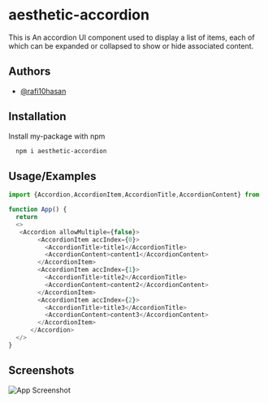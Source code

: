 
# aesthetic-accordion

This is An accordion UI component used to display a list of items, each of which can be expanded or collapsed to show or hide associated content.


## Authors

- [@rafi10hasan](https://github.com/rafi10hasan)


## Installation

Install my-package with npm

```bash
  npm i aesthetic-accordion

```
    
## Usage/Examples

```javascript
import {Accordion,AccordionItem,AccordionTitle,AccordionContent} from 'aesthetic-accordion'

function App() {
  return 
  <> 
   <Accordion allowMultiple={false}>
        <AccordionItem accIndex={0}>
          <AccordionTitle>title1</AccordionTitle>
          <AccordionContent>content1</AccordionContent>
        </AccordionItem>
        <AccordionItem accIndex={1}>
          <AccordionTitle>title2</AccordionTitle>
          <AccordionContent>content2</AccordionContent>
        </AccordionItem>
        <AccordionItem accIndex={2}>
          <AccordionTitle>title3</AccordionTitle>
          <AccordionContent>content3</AccordionContent>
        </AccordionItem>
      </Accordion>
  </>
}
```


## Screenshots

![App Screenshot](https://i.ibb.co.com/Tvh7rPr/Screenshot-2024-12-16-230736.png)


